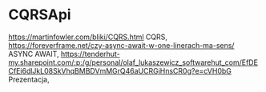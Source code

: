 # CQRSApi

https://martinfowler.com/bliki/CQRS.html
CQRS,
https://foreverframe.net/czy-async-await-w-one-linerach-ma-sens/     
ASYNC AWAIT,
https://tenderhut-my.sharepoint.com/:p:/g/personal/olaf_lukaszewicz_softwarehut_com/EfDECfEi6dlJkL08SkVhqBMBDVmMGrQ46aUCRGjHnsCR0g?e=cVH0bG
Prezentacja,
